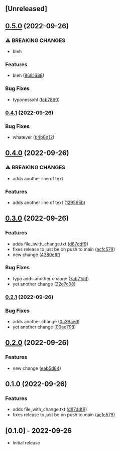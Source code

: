 ## [Unreleased]

## [0.5.0](https://www.github.com/niquerio/please-release-demo/compare/v0.4.1...v0.5.0) (2022-09-26)


### ⚠ BREAKING CHANGES

* bleh

### Features

* bleh ([8681688](https://www.github.com/niquerio/please-release-demo/commit/8681688d534eaacbb974f7147a840f92b0da22e0))


### Bug Fixes

* typonessxhl ([fcb7860](https://www.github.com/niquerio/please-release-demo/commit/fcb7860ca7d600bae74f2a61ed2d1d56bc132e4e))

### [0.4.1](https://www.github.com/niquerio/please-release-demo/compare/v0.4.0...v0.4.1) (2022-09-26)


### Bug Fixes

* whatever ([b4b8d12](https://www.github.com/niquerio/please-release-demo/commit/b4b8d12496782aa25e106cf56eb630310c51d038))

## [0.4.0](https://www.github.com/niquerio/please-release-demo/compare/v0.3.0...v0.4.0) (2022-09-26)


### ⚠ BREAKING CHANGES

* adds another line of text

### Features

* adds another line of text ([129565b](https://www.github.com/niquerio/please-release-demo/commit/129565b0b53ada5c152e429172aa7c99a4d00419))

## [0.3.0](https://www.github.com/niquerio/please-release-demo/compare/v0.2.1...v0.3.0) (2022-09-26)


### Features

* adds file_iwith_change.txt ([d87ddf9](https://www.github.com/niquerio/please-release-demo/commit/d87ddf9b7cd12b41c0ff68de784109acd151563a))
* fixes release to just be on push to main ([acfc579](https://www.github.com/niquerio/please-release-demo/commit/acfc579f3667e7dafc78cea2c224be879d458909))
* new change ([4380e8f](https://www.github.com/niquerio/please-release-demo/commit/4380e8f7a701e5fa01841835c50c181f4e5ff151))


### Bug Fixes

* typo adds another change ([7ab71dd](https://www.github.com/niquerio/please-release-demo/commit/7ab71dd023052d8b5350875dbfd1f827c51f15d9))
* yet another change ([22e7c08](https://www.github.com/niquerio/please-release-demo/commit/22e7c08e11084ba3341744473622a3c58cd2f1d8))

### [0.2.1](https://www.github.com/niquerio/please-release-demo/compare/v0.2.0...v0.2.1) (2022-09-26)


### Bug Fixes

* adds another change ([0c39aed](https://www.github.com/niquerio/please-release-demo/commit/0c39aedabe6ea538f350ef14a72900c72e5f782c))
* yet another change ([00ae798](https://www.github.com/niquerio/please-release-demo/commit/00ae7980a191ed4be35d77c4168e4be360312f56))

## [0.2.0](https://www.github.com/niquerio/please-release-demo/compare/v0.1.0...v0.2.0) (2022-09-26)


### Features

* new change ([eab5d84](https://www.github.com/niquerio/please-release-demo/commit/eab5d843a1a20b4d308a17cd7500313dd1312676))

## 0.1.0 (2022-09-26)


### Features

* adds file_with_change.txt ([d87ddf9](https://www.github.com/niquerio/please-release-demo/commit/d87ddf9b7cd12b41c0ff68de784109acd151563a))
* fixes release to just be on push to main ([acfc579](https://www.github.com/niquerio/please-release-demo/commit/acfc579f3667e7dafc78cea2c224be879d458909))

## [0.1.0] - 2022-09-26

- Initial release
